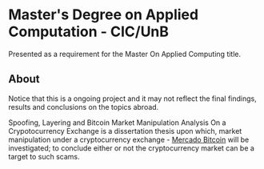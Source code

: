 # Master's Degree on Applied Computation - CIC/UnB #

Presented as a requirement for the Master On Applied Computing title.


## About ##

Notice that this is a ongoing project and it may not reflect the final findings, results and conclusions on the topics abroad.

Spoofing, Layering and Bitcoin Market Manipulation Analysis On a Crypotocurrency Exchange is a dissertation thesis upon which, market manipulation under a cryptocurrency exchange - [Mercado Bitcoin](https://www.mercadobitcoin.com.br/?lang=en) will be investigated; to conclude either or not the cryptocurrency market can be a target to such scams.
